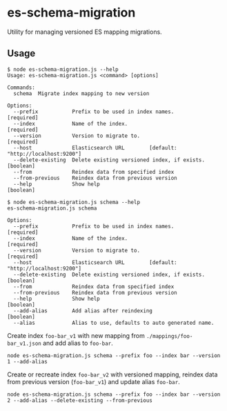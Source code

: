 # es-schema-migration

Utility for managing versioned ES mapping migrations.


## Usage

```
$ node es-schema-migration.js --help       
Usage: es-schema-migration.js <command> [options]

Commands:
  schema  Migrate index mapping to new version

Options:
  --prefix           Prefix to be used in index names.                [required]
  --index            Name of the index.                               [required]
  --version          Version to migrate to.                           [required]
  --host             Elasticsearch URL        [default: "http://localhost:9200"]
  --delete-existing  Delete existing versioned index, if exists.       [boolean]
  --from             Reindex data from specified index
  --from-previous    Reindex data from previous version
  --help             Show help                                         [boolean]

```

```
$ node es-schema-migration.js schema --help
es-schema-migration.js schema

Options:
  --prefix           Prefix to be used in index names.                [required]
  --index            Name of the index.                               [required]
  --version          Version to migrate to.                           [required]
  --host             Elasticsearch URL        [default: "http://localhost:9200"]
  --delete-existing  Delete existing versioned index, if exists.       [boolean]
  --from             Reindex data from specified index
  --from-previous    Reindex data from previous version
  --help             Show help                                         [boolean]
  --add-alias        Add alias after reindexing                        [boolean]
  --alias            Alias to use, defaults to auto generated name.

```

Create index `foo-bar_v1` with new mapping from `./mappings/foo-bar_v1.json` and add alias to `foo-bar`.

```
node es-schema-migration.js schema --prefix foo --index bar --version 1 --add-alias
```

Create or recreate index `foo-bar_v2` with versioned mapping, reindex data from previous version (`foo-bar_v1`) and update alias `foo-bar`.

```
node es-schema-migration.js schema --prefix foo --index bar --version 2 --add-alias --delete-existing --from-previous
```
